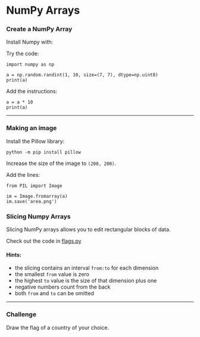# NumPy Arrays

### Create a NumPy Array

Install Numpy with:

Try the code:

    import numpy as np

    a = np.random.randint(1, 10, size=(7, 7), dtype=np.uint8)
    print(a)

Add the instructions:

    a = a * 10
    print(a)

----

### Making an image

Install the Pillow library:

    python -m pip install pillow

Increase the size of the image to `(200, 200)`.

Add the lines:

    from PIL import Image

    im = Image.fromarray(a)
    im.save('area.png')


### Slicing Numpy Arrays

Slicing NumPy arrays allows you to edit rectangular blocks of data.

Check out the code in [flags.py](flags.py)

#### Hints:

* the slicing contains an interval `from:to` for each dimension
* the smallest `from` value is zero
* the highest `to` value is the size of that dimension plus one
* negative numbers count from the back
* both `from` and `to` can be omitted

----

### Challenge

Draw the flag of a country of your choice.

